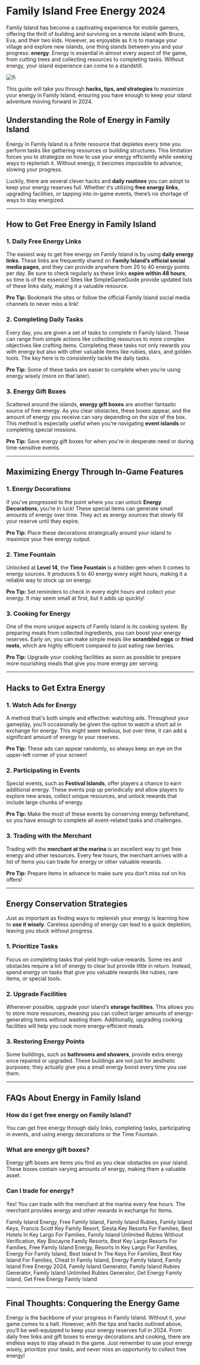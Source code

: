# Family Island Free Energy 2024

Family Island has become a captivating experience for mobile gamers, offering the thrill of building and surviving on a remote island with Bruce, Eva, and their two kids. However, as enjoyable as it is to manage your village and explore new islands, one thing stands between you and your progress: **energy**. Energy is essential in almost every aspect of the game, from cutting trees and collecting resources to completing tasks. Without energy, your island experience can come to a standstill.

![fi](https://github.com/user-attachments/assets/c589b3ce-a6aa-45d7-b855-44d296316850)


This guide will take you through **hacks, tips, and strategies** to maximize your energy in Family Island, ensuring you have enough to keep your island adventure moving forward in 2024.

## Understanding the Role of Energy in Family Island

Energy in Family Island is a finite resource that depletes every time you perform tasks like gathering resources or building structures. This limitation forces you to strategize on how to use your energy efficiently while seeking ways to replenish it. Without energy, it becomes impossible to advance, slowing your progress.

Luckily, there are several clever hacks and **daily routines** you can adopt to keep your energy reserves full. Whether it’s utilizing **free energy links**, upgrading facilities, or tapping into in-game events, there’s no shortage of ways to stay energized.

---

## **How to Get Free Energy in Family Island**

### 1. **Daily Free Energy Links**
The easiest way to get free energy on Family Island is by using **daily energy links**. These links are frequently shared on **Family Island’s official social media pages**, and they can provide anywhere from 20 to 40 energy points per day. Be sure to check regularly as these links **expire within 48 hours**, so time is of the essence! Sites like SimpleGameGuide provide updated lists of these links daily, making it a valuable resource.

**Pro Tip:** Bookmark the sites or follow the official Family Island social media channels to never miss a link!

### 2. **Completing Daily Tasks**
Every day, you are given a set of tasks to complete in Family Island. These can range from simple actions like collecting resources to more complex objectives like crafting items. Completing these tasks not only rewards you with energy but also with other valuable items like rubies, stars, and golden tools. The key here is to consistently tackle the daily tasks.

**Pro Tip:** Some of these tasks are easier to complete when you’re using energy wisely (more on that later).

### 3. **Energy Gift Boxes**
Scattered around the islands, **energy gift boxes** are another fantastic source of free energy. As you clear obstacles, these boxes appear, and the amount of energy you receive can vary depending on the size of the box. This method is especially useful when you’re navigating **event islands** or completing special missions.

**Pro Tip:** Save energy gift boxes for when you're in desperate need or during time-sensitive events.

---

## **Maximizing Energy Through In-Game Features**

### 1. **Energy Decorations**
If you’ve progressed to the point where you can unlock **Energy Decorations**, you’re in luck! These special items can generate small amounts of energy over time. They act as energy sources that slowly fill your reserve until they expire.

**Pro Tip:** Place these decorations strategically around your island to maximize your free energy output.

### 2. **Time Fountain**
Unlocked at **Level 14**, the **Time Fountain** is a hidden gem when it comes to energy sources. It produces 5 to 40 energy every eight hours, making it a reliable way to stock up on energy.

**Pro Tip:** Set reminders to check in every eight hours and collect your energy. It may seem small at first, but it adds up quickly!

### 3. **Cooking for Energy**
One of the more unique aspects of Family Island is its cooking system. By preparing meals from collected ingredients, you can boost your energy reserves. Early on, you can make simple meals like **scrambled eggs** or **fried roots**, which are highly efficient compared to just eating raw berries.

**Pro Tip:** Upgrade your cooking facilities as soon as possible to prepare more nourishing meals that give you more energy per serving.

---

## **Hacks to Get Extra Energy**

### 1. **Watch Ads for Energy**
A method that's both simple and effective: watching ads. Throughout your gameplay, you’ll occasionally be given the option to watch a short ad in exchange for energy. This might seem tedious, but over time, it can add a significant amount of energy to your reserves.

**Pro Tip:** These ads can appear randomly, so always keep an eye on the upper-left corner of your screen!

### 2. **Participating in Events**
Special events, such as **Festival Islands**, offer players a chance to earn additional energy. These events pop up periodically and allow players to explore new areas, collect unique resources, and unlock rewards that include large chunks of energy.

**Pro Tip:** Make the most of these events by conserving energy beforehand, so you have enough to complete all event-related tasks and challenges.

### 3. **Trading with the Merchant**
Trading with the **merchant at the marina** is an excellent way to get free energy and other resources. Every few hours, the merchant arrives with a list of items you can trade for energy or other valuable rewards.

**Pro Tip:** Prepare items in advance to make sure you don’t miss out on his offers!

---

## **Energy Conservation Strategies**

Just as important as finding ways to replenish your energy is learning how to **use it wisely**. Careless spending of energy can lead to a quick depletion, leaving you stuck without progress.

### 1. **Prioritize Tasks**
Focus on completing tasks that yield high-value rewards. Some res and obstacles require a lot of energy to clear but provide little in return. Instead, spend energy on tasks that give you valuable rewards like rubies, rare items, or special tools.

### 2. **Upgrade Facilities**
Whenever possible, upgrade your island’s **storage facilities**. This allows you to store more resources, meaning you can collect larger amounts of energy-generating items without wasting them. Additionally, upgrading cooking facilities will help you cook more energy-efficient meals.

### 3. **Restoring Energy Points**
Some buildings, such as **bathrooms and showers**, provide extra energy once repaired or upgraded. These buildings are not just for aesthetic purposes; they actually give you a small energy boost every time you use them.

---

## **FAQs About Energy in Family Island**

### **How do I get free energy on Family Island?**
You can get free energy through daily links, completing tasks, participating in events, and using energy decorations or the Time Fountain.

### **What are energy gift boxes?**
Energy gift boxes are items you find as you clear obstacles on your island. These boxes contain varying amounts of energy, making them a valuable asset.

### **Can I trade for energy?**
Yes! You can trade with the merchant at the marina every few hours. The merchant provides energy and other rewards in exchange for items.

Family Island Energy, Free Family Island, Family Island Rubies, Family Island Keys, Francis Scott Key Family Resort, Siesta Key Resorts For Families, Best Hotels In Key Largo For Families, Family Island Unlimited Rubies Without Verification, Key Biscayne Family Resorts, Best Key Largo Resorts For Families, Free Family Island Energy, Resorts In Key Largo For Families, Energy For Family Island, Best Island In The Keys For Families, Best Key Island For Families, Cheat In Family Island, Energy Family Island, Family Island Free Energy 2024, Family Island Generator, Family Island Rubies Generator, Family Island Unlimited Rubies Generator, Get Energy Family Island, Get Free Energy Family Island

---

## **Final Thoughts: Conquering the Energy Game**

Energy is the backbone of your progress in Family Island. Without it, your game comes to a halt. However, with the tips and hacks outlined above, you’ll be well-equipped to keep your energy reserves full in 2024. From daily free links and gift boxes to energy decorations and cooking, there are endless ways to stay ahead in the game. Just remember to use your energy wisely, prioritize your tasks, and never miss an opportunity to collect free energy!

</T>
